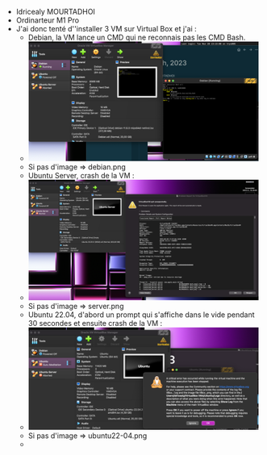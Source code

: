 - Idricealy MOURTADHOI
- Ordinarteur M1 Pro
- J'ai donc tenté d''installer 3 VM sur Virtual Box et j'ai :
	- Debian, la VM lance un CMD qui ne reconnais pas les CMD Bash.
	- ![Screenshot 2023-03-28 at 18.20.57.png](../assets/Screenshot_2023-03-28_at_18.20.57_1680020484563_0.png)
	- Si pas d'image => debian.png
	- Ubuntu Server, crash de la VM :
	- ![Screenshot 2023-03-28 at 17.57.47.png](../assets/Screenshot_2023-03-28_at_17.57.47_1680020245917_0.png)
	- Si pas d'image => server.png
	- Ubuntu 22.04, d'abord un prompt qui s'affiche dans le vide pendant 30 secondes et ensuite crash de la VM :
	- ![Screenshot 2023-03-28 at 18.23.33.png](../assets/Screenshot_2023-03-28_at_18.23.33_1680020627754_0.png)
	- Si pas d'image => ubuntu22-04.png
	-